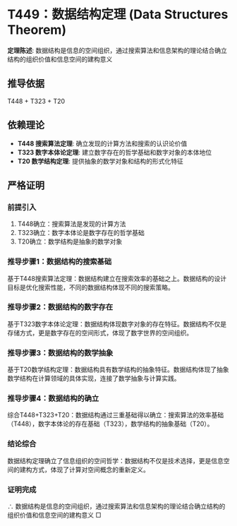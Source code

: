 # T449：数据结构定理 (Data Structures Theorem)

**定理陈述**: 数据结构是信息的空间组织，通过搜索算法和信息架构的理论结合确立结构的组织价值和信息空间的建构意义

## 推导依据
T448 + T323 + T20

## 依赖理论
- **T448 搜索算法定理**: 确立发现的计算方法和搜索的认识论价值
- **T323 数字本体论定理**: 建立数字存在的哲学基础和数字对象的本体地位
- **T20 数学结构定理**: 提供抽象的数学对象和结构的形式化特征

## 严格证明

### 前提引入
1. T448确立：搜索算法是发现的计算方法
2. T323确立：数字本体论是数字存在的哲学基础
3. T20确立：数学结构是抽象的数学对象

### 推导步骤1：数据结构的搜索基础
基于T448搜索算法定理：数据结构建立在搜索效率的基础之上。数据结构的设计目标是优化搜索性能，不同的数据结构体现不同的搜索策略。

### 推导步骤2：数据结构的数字存在
基于T323数字本体论定理：数据结构体现数字对象的存在特征。数据结构不仅是存储方式，更是数字存在的空间形式，体现了数字世界的空间组织。

### 推导步骤3：数据结构的数学抽象
基于T20数学结构定理：数据结构具有数学结构的抽象特征。数据结构体现了抽象数学结构在计算领域的具体实现，连接了数学抽象与计算实践。

### 推导步骤4：数据结构的确立
综合T448+T323+T20：数据结构通过三重基础得以确立：搜索算法的效率基础（T448），数字本体论的存在基础（T323），数学结构的抽象基础（T20）。

### 结论综合
数据结构定理确立了信息组织的空间哲学：数据结构不仅是技术选择，更是信息空间的建构方式，体现了计算对空间概念的重新定义。

### 证明完成
∴ 数据结构是信息的空间组织，通过搜索算法和信息架构的理论结合确立结构的组织价值和信息空间的建构意义 □